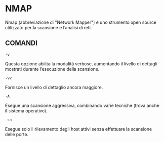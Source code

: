 # NMAP

Nmap (abbreviazione di "Network Mapper") è uno strumento open source utilizzato per la scansione e l’analisi di reti.

## COMANDI

```
-v
```
Questa opzione abilita la modalità verbose, aumentando il livello di dettagli mostrati durante l’esecuzione della scansione.

```
-vv
```
Fornisce un livello di dettaglio ancora maggiore.

```
-A
```
Esegue una scansione aggressiva, combinando varie tecniche (trova anche il sistema operativo).

```
-sn
```
Esegue solo il rilevamento degli host attivi senza effettuare la scansione delle porte.
